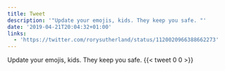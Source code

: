 ```yaml
---
title: Tweet
description: '"Update your emojis, kids. They keep you safe. "'
date: '2019-04-21T20:04:32+01:00'
links:
  - 'https://twitter.com/rorysutherland/status/1120020966388662273'
---
```

Update your emojis, kids. They keep you safe. 
      {{< tweet 0 0 >}}
    
